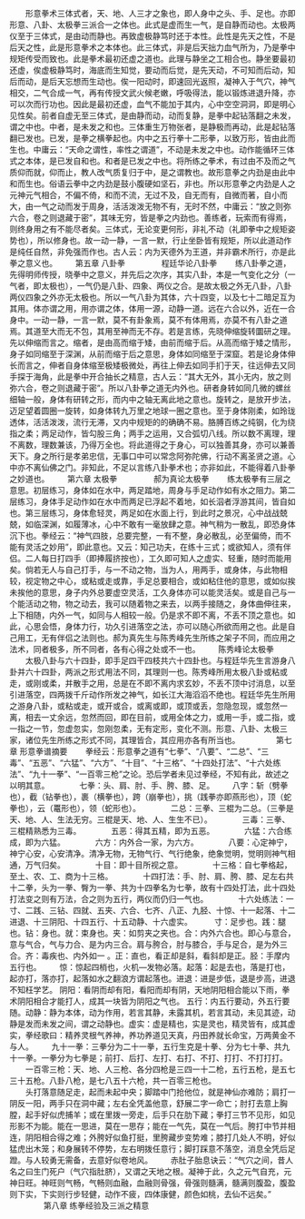 <!-- { "loadSidebar": true } -->
　　形意拳术三体式者，天、地、人三才之象也，即人身中之头、手、足也。亦即形意、八卦、太极拳三派合一之体也。此式是虚而生一气，是自静而动也。太极两仪至于三体式，是由动而静也。再致虚极静笃时还于本性。此性是先天之性，不是后天之性，此是形意拳术之本体也。此三体式，非是后天拙力血气所为，乃是拳中规矩传受而致也。此是拳术最初还虚之道也。此理与静坐之工相合也。静坐要最初还虚，俟虚极静笃时，海底而生知觉，要动而后觉，是先天动，不可知而后动，知后而动，是后天忘想而生动也。俟一阳动时，即速回光返照，凝神入于气穴，神气相交，二气合成一气，再有传授文武火候老嫩，呼吸得法，能以锻炼进退升降，亦可以次而行功也。因此是最初还虚，血气不能加于其内，心中空空洞洞，即是明心见性矣。前者自虚无至三体式，是由静而动，动而复静，是拳中起钻落翻之未发，谓之中也。中者，是未发之和也。三体重生万物张者，是静极而再动，此是起钻落翻已发也。已发，是拳之横拳起也。内中之五行拳十二形拳，以致万形，皆由此而生也。中庸云：“天命之谓性，率性之谓道”，不动是未发之中也。动作能循环三体式之本体，是已发自和也。和者是已发之中也。将所练之拳术，有过由不及而之气质仰而就，仰而止，教人改气质复归于中，是之谓教也。故形意拳之内劲是由此中和而生也。俗语云拳中之内劲是鼓小腹硬如坚石，非也。所以形意拳之内劲是人之元神元气相合，不偏不倚，和而不流，无过不及，自无而有，自微而著，自小而大，由一气之动而发于周身，活活泼泼无物不有，无时不然，中庸云：“放之则弥六合，卷之则退藏于密”，其味无穷，皆是拳之内劲也。善练者，玩索而有得焉，则终身用之有不能尽者矣。三体式，无论变更何形，非礼不动（礼即拳中之规矩姿势也），所以修身也。故一动一静，一言一默，行止坐卧皆有规矩，所以此道动作是纯任自然，非免强而作也。古人云：内为天德外为王道，并非霸术所行，亦是此拳之意义也。
　　第五章 八卦拳
　　
　　程廷华论八卦拳
　　练八卦拳之道，先得明师传授，晓拳中之意义，并先后之次序，其实八卦，本是一气变化之分（一气者，即太极也），一气仍是八卦、四象、两仪之合。是故太极之外无八卦，八卦两仪四象之外亦无太极也。所以一气八卦为其体，六十四变，以及七十二暗足互为其用。体亦谓之用，用亦谓之体，体用一源，动静一道。远在六合以外，近在一合身中。一动一静，一言一默，莫不有卦象焉，莫不有体用焉，亦莫不有八卦之道焉。其道至大而无不包，其用至神而无不存。若是言练，先晓伸缩旋转圜研之理。先以伸缩而言之。缩者，是由高而缩于矮，由前而缩于后。从高而缩于矮之情形，身子如同缩至于深渊，从前而缩于后之意思，身体如同缩至于深窟。若是论身体伸长而言之，伸者自身体缩至极矮极微处，再往上伸去如同手扪于天，往远伸去又同手探于海角，此是拳中开合抽长之精意，古人云：“其大无外，其小无内，放之则弥六合，卷之则退藏于密”。所以八卦拳之道无内外也。研者身转如同几微的螺丝细轴一般，身体有研转之形，而内中之轴无离此地之意也。旋转之，是放开步法，迈足望着圆圈一旋转，如身体转九万里之地球一圈之意也。至于身体刚柔，如玲珑透体，活活泼泼，流行无滞，又内中规矩的的确确不易。胳膊百练之纯钢，化为绕指之柔；两足动作，皆勾股三角；两手之运用，又合弧切八线。所以数不离理，理不离数，理数兼该，乃得万全也。将此道得之于身心，可以独善其身，亦可以兼善天下。身之所行是孝弟忠信，无事口中可以常念阿弥陀佛，行动不离圣贤之道。心中亦不离仙佛之门。非知此，不足以言练八卦拳术也；亦非如此，不能得着八卦拳之妙道也。
　　第六章 太极拳
　　
　　郝为真论太极拳
　　练太极拳有三层之意思。初层练习，身体如在水中，两足踏地，周身与手足动作如有水之阻力。第二层练习，身体手足动作如在水中而两足已浮起不着地，如长泅者浮游其间，皆自如也。第三层练习，身体愈轻灵，两足如在水面上行，到此时之景况，心中战战兢兢，如临深渊，如履薄冰，心中不敢有一毫放肆之意。神气稍为一散乱，即恐身体沉下也。拳经云：“神气四肢，总要完整，一有不整，身必散乱，必至偏倚，而不能有灵活之妙用”，即此意也。又云：知己功夫，在练十三式；或欲知人，须有伴侣。二人每日打四手（即捧履挤按也），工久即可知人之虚实、轻重，随时而能用矣。倘若无人与自己打手，与一不动之物，当为人，用两手，或身体，与此物相较，视定物之中心，或粘或走或靠，手足总要相合，或如粘住他的意思，或如似挨未挨他的意思，身子内外总要虚空灵活，工久身体亦可以能灵活矣。或是自己与一个能活动之物，物之动去，我可以随着物之来去，以两手接随之，身体曲伸往来，上下相随，内外一气，如同与人相较一般。仍是求不即不离，不丢不顶之意也。如此，心思会悟，身体力行，功久引进落空之法，亦可以随心所欲而用之也。此是自己用工，无有伴侣之法则也。郝为真先生与陈秀峰先生所练之架子不同，而应用之法术，同者极多，所不同者，各有心得之处或不一也。
　　陈秀峰论太极拳
　　太极八卦与六十四卦，即手足四干四枝共六十四卦也。与程廷华先生言游身八卦并六十四卦，两派之形式用法不同，其理则一也。陈秀峰所用太极八卦或粘或走，或刚或柔，并散手之用，总是在不即不离内求玄妙，不丢不顶中讨消息，以至引进落空，四两拨千斤动作所发之神气，如长江大海滔滔不绝也。程廷华先生所用之游身八卦，或粘或走，或开或合，或离或即，或顶或丢，忽隐忽现，或忽然一离，相去一丈余远，忽然而回，即在目前，或用全体之力，或用一手，或二指，或一指之一节，忽虚忽实，忽刚忽柔，无有定形，变化不测。形意、八卦、太极三家，诸位先生所练之形式不同，其理皆合，其应用亦各有所当也。
　　
　　第七章 形意拳谱摘要
　　拳经云：形意拳之道有“七拳”、“八要”、“二总”、“三毒”、“五恶”、“六猛”、“六方”、“十目”、“十三格”、“十四处打法”、“十六处练法”、“九十一拳”、“一百零三枪”之论。恐后学者未见过拳经，不知有此，故述之以明其意。　　
　　七拳：头、肩、肘、手、胯、膝、足。
　　八字：斩（劈拳也），截（钻拳也），裹（横拳也），跨（崩拳也），挑（践拳亦即燕形也），顶（蛇拳也），云（鼍形也），领（蛇形也）。　　
　　二总：三拳、三棍为二总。（三拳是天、地、人、生法无穷。三棍是天、地、人、生生不已）。　　
　　三毒：三拳、三棍精熟悉为三毒。　　
　　五恶：得其五精，即为五恶。　　
　　六猛：六合练成，即为六猛。　　
　　六方：内外合一家，为六方。　　
　　八要：心定神宁，神宁心安，心安清净。清净无物，无物气行、气行绝象，绝象觉明，觉明则神气相通，万气归矣。　　
　　十目：即十目所视之意。　　
　　十三格：自七拳格起，至土、农、工、商为十三格。　　
　　十四打法：手、肘、肩、胯、膝、足左右共十二拳，头为一拳、臀为一拳、共为十四拳名为七拳，故有十四处打法，此十四处打法变之则有万法，合之则为五行，两仪而仍归一气也。　　
　　十六处练法：一寸、二践、三钻、四就、五夹、六合、七齐、八正、九胫、十惊、十一起落、十二进退、十三阴阳、十四五行、十五动静、十六虚实。　
　　寸：足步也。践：腿也。钻：身也。就：束身也。夹：如剪夹之夹也。合：内外六合也。即心与意合，意与气合，气与力合、是为内三合。肩与胯合，肘与膝合，手与足合，是为外三合。齐：毒疾也、内外如一 。正：直也，看正却是斜，看斜却是正。胫：手摩内五行也。
　　惊：惊起四梢也，火机―发物必落。起落：起是去也，落是打也，起亦打，落亦打，起落如水之翻浪方谓起落也。进退：进是步低，退是步高，进退不知枉学艺。 阴阳：看阴而却有阳，看阳而却有阴，天地阴阳相合能以下雨，拳术阴阳相合才能打人，成其一块皆为阴阳之气也。 五行：内五行要动，外五行要随。动静：静为本体，动为作用，若言其静，未露其机，若言其动，未见其迹，动静是发而未发之间，谓之动静也。虚实：虚是精也，实是灵也，精灵皆有，成其虚实，拳经歌曰：精养灵根气养神，养功养道见天真，丹田养就长命宝，万两黄金不与人。 
　　九十一拳：三拳分为二十一拳，五行生克是十拳、分为七十拳、共九十一拳。一拳分为七拳是；前打、后打、左打、右打、不打、打打、不打打打。
　　一百零三枪：天、地、人三枪、各分四枪是三四一十二枪，五行五枪，是五七三十五枪。八卦八枪，是七八五十六枪，共一百零三枪也。 　　  
　　头打落意随足走，起而未起中央；脚踏中门抢他位，就是神仙亦难防；肩打一阴反一阳，两手只在洞中藏；左右全凭盖他意，舒展二字一命亡；肘打去意上胸膛，起手好似虎捕羊；或在里拨一旁走，后手只在肋下藏；拳打三节不见形，如见形影不为能。能在一思进，莫在一思存；能在一气先，莫在一气后。胯打中节并相连，阴阳相合得之难；外胯好似鱼打挺，里胯藏步变势难；膝打几处人不明，好似猛虎出木笼；和身展转不停势，左右明拨任意行；脚打踩意不落空，消息全凭后足蹬。与人较勇无需备，去意好似卷地风。
　　赤肚子胎息诀云：“气穴之间，昔人名之曰生门死户（气穴指肚脐），又谓之天地之根。凝神于此，久之元气自充，元神日旺。神旺则气畅，气畅则血融，血融则骨强，骨强则髓满，髓满则腹盈，腹盈则下实，下实则行步轻健，动作不疲，四体康健，颜色如桃，去仙不远矣。”
　　
　　第八章 练拳经验及三派之精意
